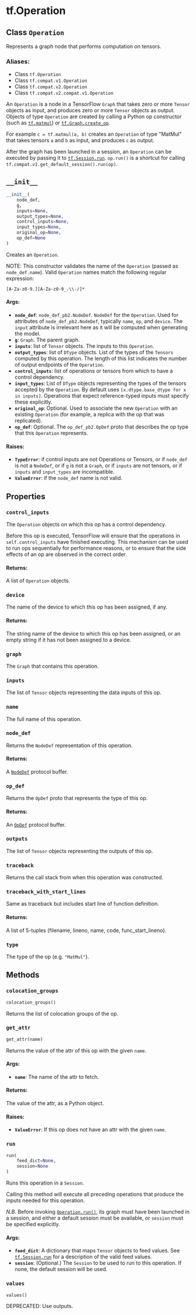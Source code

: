 <div itemscope itemtype="http://developers.google.com/ReferenceObject">
<meta itemprop="name" content="tf.Operation" />
<meta itemprop="path" content="Stable" />
<meta itemprop="property" content="control_inputs"/>
<meta itemprop="property" content="device"/>
<meta itemprop="property" content="graph"/>
<meta itemprop="property" content="inputs"/>
<meta itemprop="property" content="name"/>
<meta itemprop="property" content="node_def"/>
<meta itemprop="property" content="op_def"/>
<meta itemprop="property" content="outputs"/>
<meta itemprop="property" content="traceback"/>
<meta itemprop="property" content="traceback_with_start_lines"/>
<meta itemprop="property" content="type"/>
<meta itemprop="property" content="__init__"/>
<meta itemprop="property" content="colocation_groups"/>
<meta itemprop="property" content="get_attr"/>
<meta itemprop="property" content="run"/>
<meta itemprop="property" content="values"/>
</div>

# tf.Operation

## Class `Operation`

Represents a graph node that performs computation on tensors.



### Aliases:

* Class `tf.Operation`
* Class `tf.compat.v1.Operation`
* Class `tf.compat.v2.Operation`
* Class `tf.compat.v2.compat.v1.Operation`

<!-- Placeholder for "Used in" -->

An `Operation` is a node in a TensorFlow `Graph` that takes zero or
more `Tensor` objects as input, and produces zero or more `Tensor`
objects as output. Objects of type `Operation` are created by
calling a Python op constructor (such as
<a href="../tf/linalg/matmul.md"><code>tf.matmul</code></a>)
or <a href="../tf/Graph.md#create_op"><code>tf.Graph.create_op</code></a>.

For example `c = tf.matmul(a, b)` creates an `Operation` of type
"MatMul" that takes tensors `a` and `b` as input, and produces `c`
as output.

After the graph has been launched in a session, an `Operation` can
be executed by passing it to
<a href="../tf/Session.md#run"><code>tf.Session.run</code></a>.
`op.run()` is a shortcut for calling
`tf.compat.v1.get_default_session().run(op)`.

<h2 id="__init__"><code>__init__</code></h2>

``` python
__init__(
    node_def,
    g,
    inputs=None,
    output_types=None,
    control_inputs=None,
    input_types=None,
    original_op=None,
    op_def=None
)
```

Creates an `Operation`.

NOTE: This constructor validates the name of the `Operation` (passed
as `node_def.name`). Valid `Operation` names match the following
regular expression:

    [A-Za-z0-9.][A-Za-z0-9_.\\-/]*

#### Args:


* <b>`node_def`</b>: `node_def_pb2.NodeDef`.  `NodeDef` for the `Operation`. Used for
  attributes of `node_def_pb2.NodeDef`, typically `name`, `op`, and
  `device`.  The `input` attribute is irrelevant here as it will be
  computed when generating the model.
* <b>`g`</b>: `Graph`. The parent graph.
* <b>`inputs`</b>: list of `Tensor` objects. The inputs to this `Operation`.
* <b>`output_types`</b>: list of `DType` objects.  List of the types of the `Tensors`
  computed by this operation.  The length of this list indicates the
  number of output endpoints of the `Operation`.
* <b>`control_inputs`</b>: list of operations or tensors from which to have a control
  dependency.
* <b>`input_types`</b>: List of `DType` objects representing the types of the tensors
  accepted by the `Operation`.  By default uses `[x.dtype.base_dtype for x
  in inputs]`.  Operations that expect reference-typed inputs must specify
  these explicitly.
* <b>`original_op`</b>: Optional. Used to associate the new `Operation` with an
  existing `Operation` (for example, a replica with the op that was
  replicated).
* <b>`op_def`</b>: Optional. The `op_def_pb2.OpDef` proto that describes the op type
  that this `Operation` represents.


#### Raises:


* <b>`TypeError`</b>: if control inputs are not Operations or Tensors,
  or if `node_def` is not a `NodeDef`,
  or if `g` is not a `Graph`,
  or if `inputs` are not tensors,
  or if `inputs` and `input_types` are incompatible.
* <b>`ValueError`</b>: if the `node_def` name is not valid.



## Properties

<h3 id="control_inputs"><code>control_inputs</code></h3>

The `Operation` objects on which this op has a control dependency.

Before this op is executed, TensorFlow will ensure that the
operations in `self.control_inputs` have finished executing. This
mechanism can be used to run ops sequentially for performance
reasons, or to ensure that the side effects of an op are observed
in the correct order.

#### Returns:

A list of `Operation` objects.


<h3 id="device"><code>device</code></h3>

The name of the device to which this op has been assigned, if any.


#### Returns:

The string name of the device to which this op has been
assigned, or an empty string if it has not been assigned to a
device.


<h3 id="graph"><code>graph</code></h3>

The `Graph` that contains this operation.


<h3 id="inputs"><code>inputs</code></h3>

The list of `Tensor` objects representing the data inputs of this op.


<h3 id="name"><code>name</code></h3>

The full name of this operation.


<h3 id="node_def"><code>node_def</code></h3>

Returns the `NodeDef` representation of this operation.


#### Returns:

A
[`NodeDef`](https://www.tensorflow.org/code/tensorflow/core/framework/node_def.proto)
protocol buffer.


<h3 id="op_def"><code>op_def</code></h3>

Returns the `OpDef` proto that represents the type of this op.


#### Returns:

An
[`OpDef`](https://www.tensorflow.org/code/tensorflow/core/framework/op_def.proto)
protocol buffer.


<h3 id="outputs"><code>outputs</code></h3>

The list of `Tensor` objects representing the outputs of this op.


<h3 id="traceback"><code>traceback</code></h3>

Returns the call stack from when this operation was constructed.


<h3 id="traceback_with_start_lines"><code>traceback_with_start_lines</code></h3>

Same as traceback but includes start line of function definition.


#### Returns:

A list of 5-tuples (filename, lineno, name, code, func_start_lineno).


<h3 id="type"><code>type</code></h3>

The type of the op (e.g. `"MatMul"`).




## Methods

<h3 id="colocation_groups"><code>colocation_groups</code></h3>

``` python
colocation_groups()
```

Returns the list of colocation groups of the op.


<h3 id="get_attr"><code>get_attr</code></h3>

``` python
get_attr(name)
```

Returns the value of the attr of this op with the given `name`.


#### Args:


* <b>`name`</b>: The name of the attr to fetch.


#### Returns:

The value of the attr, as a Python object.



#### Raises:


* <b>`ValueError`</b>: If this op does not have an attr with the given `name`.

<h3 id="run"><code>run</code></h3>

``` python
run(
    feed_dict=None,
    session=None
)
```

Runs this operation in a `Session`.

Calling this method will execute all preceding operations that
produce the inputs needed for this operation.

*N.B.* Before invoking <a href="../tf/Operation.md#run"><code>Operation.run()</code></a>, its graph must have been
launched in a session, and either a default session must be
available, or `session` must be specified explicitly.

#### Args:


* <b>`feed_dict`</b>: A dictionary that maps `Tensor` objects to feed values. See
  <a href="../tf/Session.md#run"><code>tf.Session.run</code></a> for a description of the valid feed values.
* <b>`session`</b>: (Optional.) The `Session` to be used to run to this operation. If
  none, the default session will be used.

<h3 id="values"><code>values</code></h3>

``` python
values()
```

DEPRECATED: Use outputs.




